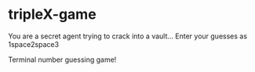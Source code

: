 # tripleX-game

You are a secret agent trying to crack into a vault...
Enter your guesses as 1space2space3 

Terminal number guessing game!
